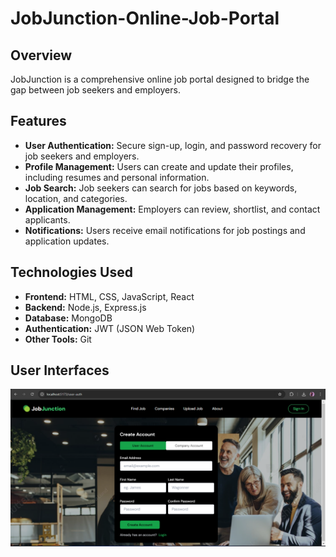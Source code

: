 # JobJunction-Online-Job-Portal
## Overview
JobJunction is a comprehensive online job portal designed to bridge the gap between job seekers and employers. 
## Features
- **User Authentication:** Secure sign-up, login, and password recovery for job seekers and employers.
- **Profile Management:** Users can create and update their profiles, including resumes and personal information.
- **Job Search:** Job seekers can search for jobs based on keywords, location, and categories.
- **Application Management:** Employers can review, shortlist, and contact applicants.
- **Notifications:** Users receive email notifications for job postings and application updates.

## Technologies Used
- **Frontend:** HTML, CSS, JavaScript, React
- **Backend:** Node.js, Express.js
- **Database:** MongoDB
- **Authentication:** JWT (JSON Web Token)
- **Other Tools:** Git

## User Interfaces
  ![Job Portal Screenshot](https://github.com/KashishAgrawal-2/JobJunction-Online-Job-Portal/blob/master/Home%20Page.png)
